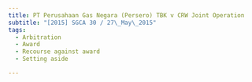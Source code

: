 ```yaml
---
title: PT Perusahaan Gas Negara (Persero) TBK v CRW Joint Operation 
subtitle: "[2015] SGCA 30 / 27\_May\_2015"
tags:
  - Arbitration
  - Award
  - Recourse against award
  - Setting aside

---
```


